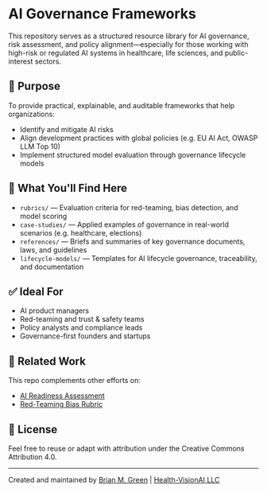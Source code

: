 # AI Governance Frameworks

This repository serves as a structured resource library for AI governance, risk assessment, and policy alignment—especially for those working with high-risk or regulated AI systems in healthcare, life sciences, and public-interest sectors.

## 📌 Purpose

To provide practical, explainable, and auditable frameworks that help organizations:
- Identify and mitigate AI risks
- Align development practices with global policies (e.g. EU AI Act, OWASP LLM Top 10)
- Implement structured model evaluation through governance lifecycle models

## 📂 What You'll Find Here

- `rubrics/` — Evaluation criteria for red-teaming, bias detection, and model scoring
- `case-studies/` — Applied examples of governance in real-world scenarios (e.g. healthcare, elections)
- `references/` — Briefs and summaries of key governance documents, laws, and guidelines
- `lifecycle-models/` — Templates for AI lifecycle governance, traceability, and documentation

## ✅ Ideal For

- AI product managers
- Red-teaming and trust & safety teams
- Policy analysts and compliance leads
- Governance-first founders and startups

## 🔗 Related Work

This repo complements other efforts on:
- [AI Readiness Assessment](https://github.com/BrianMGreen2/ai-readiness-assessment)
- [Red-Teaming Bias Rubric](https://github.com/BrianMGreen2/red-teaming-bias-eval-rubric)

## 📄 License

Feel free to reuse or adapt with attribution under the Creative Commons Attribution 4.0.

---

Created and maintained by [Brian M. Green](https://www.linkedin.com/in/bgreen2) | [Health-VisionAI,LLC](https://health-vision.ai/)
